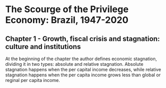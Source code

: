 # The Scourge of the Privilege Economy: Brazil, 1947-2020

## Chapter 1 - Growth, fiscal crisis and stagnation: culture and institutions

At the beginning of the chapter the author defines economic stagnation, dividing it in two types: absolute and relative stagnation. Absolute stagnation happens when the per capital income decreases, while relative stagnation happens when the per capita income grows less than global or reginal per capita income.
